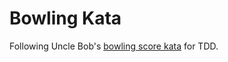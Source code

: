 # Bowling Kata

Following Uncle Bob's [bowling score kata](http://butunclebob.com/ArticleS.UncleBob.TheBowlingGameKata) for TDD.
